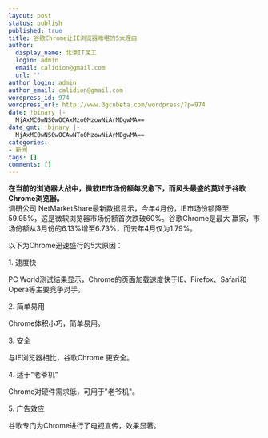 ```yaml
---
layout: post
status: publish
published: true
title: 谷歌Chrome让IE浏览器难堪的5大理由
author:
  display_name: 北漂IT民工
  login: admin
  email: calidion@gmail.com
  url: ''
author_login: admin
author_email: calidion@gmail.com
wordpress_id: 974
wordpress_url: http://www.3gcnbeta.com/wordpress/?p=974
date: !binary |-
  MjAxMC0wNS0wOCAxMzo0MzowNiArMDgwMA==
date_gmt: !binary |-
  MjAxMC0wNS0wOCAwNTo0MzowNiArMDgwMA==
categories:
- 新闻
tags: []
comments: []
---
```

<p><strong>在当前的浏览器大战中，微软IE市场份额每况愈下，而风头最盛的莫过于谷歌Chrome浏览器。</strong><br />
调研公司 NetMarketShare最新数据显示，今年4月份，IE市场份额降至59.95%，这是微软浏览器市场份额首次跌破60%。谷歌Chrome是最大 赢家，市场份额从3月份的6.13%增至6.73%，而去年4月仅为1.79%。</p>
<p>以下为Chrome迅速盛行的5大原因：</p>
<p>1. 速度快</p>
<p>PC World测试结果显示，Chrome的页面加载速度快于IE、Firefox、Safari和Opera等主要竞争对手。</p>
<p>2. 简单易用</p>
<p>Chrome体积小巧，简单易用。</p>
<p>3. 安全</p>
<p>与IE浏览器相比，谷歌Chrome 更安全。</p>
<p>4. 适于"老爷机"</p>
<p>Chrome对硬件需求低，可用于"老爷机"。</p>
<p>5. 广告效应</p>
<p>谷歌专门为Chrome进行了电视宣传，效果显著。</p>
